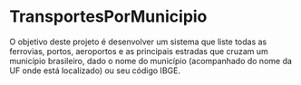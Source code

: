 # TransportesPorMunicipio
O objetivo deste projeto é desenvolver um sistema que liste todas as ferrovias, portos, aeroportos e as principais estradas que cruzam um município brasileiro, dado o nome do município (acompanhado do nome da UF onde está localizado) ou seu código IBGE. 
